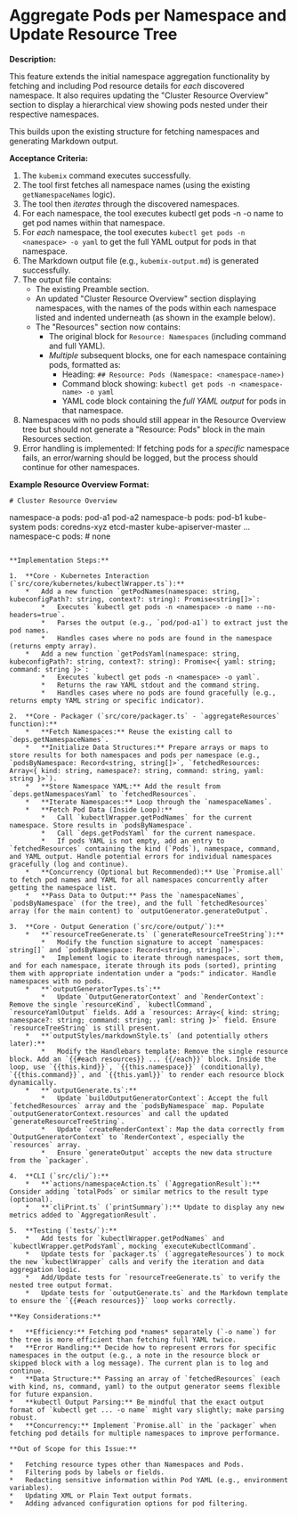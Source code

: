 # Aggregate Pods per Namespace and Update Resource Tree

**Description:**

This feature extends the initial namespace aggregation functionality by fetching and including Pod resource details for *each* discovered namespace. It also requires updating the "Cluster Resource Overview" section to display a hierarchical view showing pods nested under their respective namespaces.

This builds upon the existing structure for fetching namespaces and generating Markdown output.

**Acceptance Criteria:**

1.  The `kubemix` command executes successfully.
2.  The tool first fetches all namespace names (using the existing `getNamespaceNames` logic).
3.  The tool then *iterates* through the discovered namespaces.
4. For each namespace, the tool executes kubectl get pods -n <namespace> -o name to get pod names within that namespace.
5.  For *each* namespace, the tool executes `kubectl get pods -n <namespace> -o yaml` to get the full YAML output for pods in that namespace.
6.  The Markdown output file (e.g., `kubemix-output.md`) is generated successfully.
7.  The output file contains:
    *   The existing Preamble section.
    *   An updated "Cluster Resource Overview" section displaying namespaces, with the names of the pods within each namespace listed and indented underneath (as shown in the example below).
    *   The "Resources" section now contains:
        *   The original block for `Resource: Namespaces` (including command and full YAML).
        *   *Multiple* subsequent blocks, one for each namespace containing pods, formatted as:
            *   Heading: `## Resource: Pods (Namespace: <namespace-name>)`
            *   Command block showing: `kubectl get pods -n <namespace-name> -o yaml`
            *   YAML code block containing the *full YAML output* for pods in that namespace.
8.  Namespaces with no pods should still appear in the Resource Overview tree but should not generate a "Resource: Pods" block in the main Resources section.
9.  Error handling is implemented: If fetching pods for a *specific* namespace fails, an error/warning should be logged, but the process should continue for other namespaces.

**Example Resource Overview Format:**

```
# Cluster Resource Overview
```
namespace-a
  pods:
    pod-a1
    pod-a2
namespace-b
  pods:
    pod-b1
kube-system
  pods:
    coredns-xyz
    etcd-master
    kube-apiserver-master
    ...
namespace-c
  pods:  # none
```

**Implementation Steps:**

1.  **Core - Kubernetes Interaction (`src/core/kubernetes/kubectlWrapper.ts`):**
    *   Add a new function `getPodNames(namespace: string, kubeconfigPath?: string, context?: string): Promise<string[]>`:
        *   Executes `kubectl get pods -n <namespace> -o name --no-headers=true`.
        *   Parses the output (e.g., `pod/pod-a1`) to extract just the pod names.
        *   Handles cases where no pods are found in the namespace (returns empty array).
    *   Add a new function `getPodsYaml(namespace: string, kubeconfigPath?: string, context?: string): Promise<{ yaml: string; command: string }>`:
        *   Executes `kubectl get pods -n <namespace> -o yaml`.
        *   Returns the raw YAML stdout and the command string.
        *   Handles cases where no pods are found gracefully (e.g., returns empty YAML string or specific indicator).

2.  **Core - Packager (`src/core/packager.ts` - `aggregateResources` function):**
    *   **Fetch Namespaces:** Reuse the existing call to `deps.getNamespaceNames`.
    *   **Initialize Data Structures:** Prepare arrays or maps to store results for both namespaces and pods per namespace (e.g., `podsByNamespace: Record<string, string[]>`, `fetchedResources: Array<{ kind: string, namespace?: string, command: string, yaml: string }>`).
    *   **Store Namespace YAML:** Add the result from `deps.getNamespacesYaml` to `fetchedResources`.
    *   **Iterate Namespaces:** Loop through the `namespaceNames`.
    *   **Fetch Pod Data (Inside Loop):**
        *   Call `kubectlWrapper.getPodNames` for the current namespace. Store results in `podsByNamespace`.
        *   Call `deps.getPodsYaml` for the current namespace.
        *   If pods YAML is not empty, add an entry to `fetchedResources` containing the kind (`Pods`), namespace, command, and YAML output. Handle potential errors for individual namespaces gracefully (log and continue).
    *   **Concurrency (Optional but Recommended):** Use `Promise.all` to fetch pod names and YAML for all namespaces concurrently after getting the namespace list.
    *   **Pass Data to Output:** Pass the `namespaceNames`, `podsByNamespace` (for the tree), and the full `fetchedResources` array (for the main content) to `outputGenerator.generateOutput`.

3.  **Core - Output Generation (`src/core/output/`):**
    *   **`resourceTreeGenerate.ts` (`generateResourceTreeString`):**
        *   Modify the function signature to accept `namespaces: string[]` and `podsByNamespace: Record<string, string[]>`.
        *   Implement logic to iterate through namespaces, sort them, and for each namespace, iterate through its pods (sorted), printing them with appropriate indentation under a "pods:" indicator. Handle namespaces with no pods.
    *   **`outputGeneratorTypes.ts`:**
        *   Update `OutputGeneratorContext` and `RenderContext`: Remove the single `resourceKind`, `kubectlCommand`, `resourceYamlOutput` fields. Add a `resources: Array<{ kind: string; namespace?: string; command: string; yaml: string }>` field. Ensure `resourceTreeString` is still present.
    *   **`outputStyles/markdownStyle.ts` (and potentially others later):**
        *   Modify the Handlebars template: Remove the single resource block. Add an `{{#each resources}} ... {{/each}}` block. Inside the loop, use `{{this.kind}}`, `{{this.namespace}}` (conditionally), `{{this.command}}`, and `{{this.yaml}}` to render each resource block dynamically.
    *   **`outputGenerate.ts`:**
        *   Update `buildOutputGeneratorContext`: Accept the full `fetchedResources` array and the `podsByNamespace` map. Populate `outputGeneratorContext.resources` and call the updated `generateResourceTreeString`.
        *   Update `createRenderContext`: Map the data correctly from `OutputGeneratorContext` to `RenderContext`, especially the `resources` array.
        *   Ensure `generateOutput` accepts the new data structure from the `packager`.

4.  **CLI (`src/cli/`):**
    *   **`actions/namespaceAction.ts` (`AggregationResult`):** Consider adding `totalPods` or similar metrics to the result type (optional).
    *   **`cliPrint.ts` (`printSummary`):** Update to display any new metrics added to `AggregationResult`.

5.  **Testing (`tests/`):**
    *   Add tests for `kubectlWrapper.getPodNames` and `kubectlWrapper.getPodsYaml`, mocking `executeKubectlCommand`.
    *   Update tests for `packager.ts` (`aggregateResources`) to mock the new `kubectlWrapper` calls and verify the iteration and data aggregation logic.
    *   Add/Update tests for `resourceTreeGenerate.ts` to verify the nested tree output format.
    *   Update tests for `outputGenerate.ts` and the Markdown template to ensure the `{{#each resources}}` loop works correctly.

**Key Considerations:**

*   **Efficiency:** Fetching pod *names* separately (`-o name`) for the tree is more efficient than fetching full YAML twice.
*   **Error Handling:** Decide how to represent errors for specific namespaces in the output (e.g., a note in the resource block or skipped block with a log message). The current plan is to log and continue.
*   **Data Structure:** Passing an array of `fetchedResources` (each with kind, ns, command, yaml) to the output generator seems flexible for future expansion.
*   **kubectl Output Parsing:** Be mindful that the exact output format of `kubectl get ... -o name` might vary slightly; make parsing robust.
*   **Concurrency:** Implement `Promise.all` in the `packager` when fetching pod details for multiple namespaces to improve performance.

**Out of Scope for this Issue:**

*   Fetching resource types other than Namespaces and Pods.
*   Filtering pods by labels or fields.
*   Redacting sensitive information within Pod YAML (e.g., environment variables).
*   Updating XML or Plain Text output formats.
*   Adding advanced configuration options for pod filtering.
```
